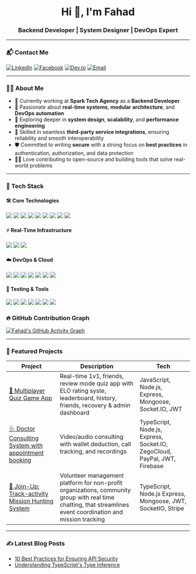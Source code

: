 <h1 align="center">Hi 👋, I'm Fahad</h1>
<h3 align="center">Backend Developer | System Designer | DevOps Expert</h3>

---

### 📬 Contact Me

[![LinkedIn](https://img.shields.io/badge/LinkedIn-0077B5?style=for-the-badge&logo=linkedin&logoColor=white)](https://www.linkedin.com/in/1fahadhossain/)
[![Facebook](https://img.shields.io/badge/Facebook-0077B5?style=for-the-badge&logo=linkedin&logoColor=white)](https://www.facebook.com/1fahadhossain)
[![Dev.to](https://img.shields.io/badge/Dev-0A0A0A?style=for-the-badge&logo=devdotto&logoColor=white)](https://dev.to/fahadhossain24)
[![Email](https://img.shields.io/badge/My-Email-D14836?style=for-the-badge&logo=gmail&logoColor=white)](mailto:fahadhossain0503@gmail.com)

---

### 🧑‍💻 About Me

- 🔭 Currently working at **Spark Tech Agency** as a **Backend Developer**
- 🚀 Passionate about **real-time systems**, **modular architecture**, and **DevOps automation**
- 🧠 Exploring deeper in **system design**, **scalability**, and **performance engineering**
- 🔌 Skilled in seamless **third-party service integrations**, ensuring reliability and smooth interoperability
- 🛡️ Committed to writing **secure** with a strong focus on **best practices** in authentication, authorization, and data protection
- 👨‍💻 Love contributing to open-source and building tools that solve real-world problems

---

### 🚀 Tech Stack

#### 🛠️ Core Technologies
<p align="left">
  <img src="https://img.shields.io/badge/TypeScript-3178C6?style=for-the-badge&logo=typescript&logoColor=white"/>
  <img src="https://img.shields.io/badge/Node.js-339933?style=for-the-badge&logo=node.js&logoColor=white"/>
  <img src="https://img.shields.io/badge/Express.js-000000?style=for-the-badge&logo=express&logoColor=white"/>
  <img src="https://img.shields.io/badge/MongoDB-47A248?style=for-the-badge&logo=mongodb&logoColor=white"/>
  <img src="https://img.shields.io/badge/Mongoose-880000?style=for-the-badge&logo=mongoose&logoColor=white"/>
  <img src="https://img.shields.io/badge/PostgreSQL-4169E1?style=for-the-badge&logo=postgresql&logoColor=white"/>
  <img src="https://img.shields.io/badge/Redis-DC382D?style=for-the-badge&logo=redis&logoColor=white"/>
<!--   <img src="https://img.shields.io/badge/React-61DAFB?style=for-the-badge&logo=react&logoColor=black"/> -->
<!--   <img src="https://img.shields.io/badge/Redux-764ABC?style=for-the-badge&logo=redux&logoColor=white"/> -->
  <img src="https://img.shields.io/badge/OAuth-2C3E50?style=for-the-badge&logo=oauth&logoColor=white"/>
  <img src="https://img.shields.io/badge/GraphQL-E10098?style=for-the-badge&logo=graphql&logoColor=white"/>
</p>

#### ⚡ Real-Time Infrastructure
<p align="left">
  <img src="https://img.shields.io/badge/Socket.IO-010101?style=for-the-badge&logo=socketdotio&logoColor=white"/>
  <img src="https://img.shields.io/badge/WebRTC-333333?style=for-the-badge&logo=webrtc&logoColor=white"/>
  <img src="https://img.shields.io/badge/Zego%20Cloud-1677FF?style=for-the-badge&logoColor=white"/>
</p>

#### ☁️ DevOps & Cloud
<p align="left">
  <img src="https://img.shields.io/badge/Docker-2496ED?style=for-the-badge&logo=docker&logoColor=white"/>
  <img src="https://img.shields.io/badge/GitHub Actions-2088FF?style=for-the-badge&logo=githubactions&logoColor=white"/>
  <img src="https://img.shields.io/badge/AWS-232F3E?style=for-the-badge&logo=amazonaws&logoColor=white"/>
  <img src="https://img.shields.io/badge/VPS-000000?style=for-the-badge&logo=linux&logoColor=white"/>
  <img src="https://img.shields.io/badge/Nginx-009639?style=for-the-badge&logo=nginx&logoColor=white"/>
  <img src="https://img.shields.io/badge/Bash-4EAA25?style=for-the-badge&logo=gnu-bash&logoColor=white"/>
  <img src="https://img.shields.io/badge/CI%2FCD-20B2AA?style=for-the-badge&logo=git&logoColor=white"/>
</p>

#### 🧪 Testing & Tools
<p align="left">
  <img src="https://img.shields.io/badge/Postman-FF6C37?style=for-the-badge&logo=postman&logoColor=white"/>
  <img src="https://img.shields.io/badge/Jest-C21325?style=for-the-badge&logo=jest&logoColor=white"/>
  <img src="https://img.shields.io/badge/Git-F05032?style=for-the-badge&logo=git&logoColor=white"/>
  <img src="https://img.shields.io/badge/VS Code-007ACC?style=for-the-badge&logo=visual-studio-code&logoColor=white"/>
  <img src="https://img.shields.io/badge/Render-46E3B7?style=for-the-badge&logoColor=white"/>
  <img src="https://img.shields.io/badge/Vercel-000000?style=for-the-badge&logo=vercel&logoColor=white"/>
  <img src="https://img.shields.io/badge/Netlify-00C7B7?style=for-the-badge&logo=netlify&logoColor=white"/>
</p>

### 🔥 GitHub Contribution Graph

[![Fahad's GitHub Activity Graph](https://github-readme-activity-graph.vercel.app/graph?username=fahadhossain24&theme=dracula&area=true)](https://github.com/fahadhossain24)

---

### 📂 Featured Projects

| Project | Description | Tech |
|--------|-------------|------|
| [🧠 Multiplayer Quiz Game App](https://github.com/fahadhossain24/quiz-app-backend) | Real-time 1v1, friends, review mode quiz app with ELO rating syste, leaderboard, history, friends, recovery & admin dashboard | JavaScript, Node.js, Express, Mongoose, Socket.IO, JWT |
| [🩺 Doctor Consulting System with appointment booking](https://github.com/fahadhossain24/therapist-consultation) | Video/audio consulting with wallet deduction, call tracking, and recordings | TypeScript, Node.js, Express, Socket.IO, ZegoCloud, PayPal, JWT, Firebase |
| [💸 Join-Up: Track-activity Mission Hunting System](https://github.com/fahadhossain24/Joinup-tracActivity-server) | Volunteer management platform for non-profit organizations, community group with real time chatting, that streamlines event coordination and mission tracking | TypeScript, Node.js Express, Mongoose, JWT, SocketIO, Stripe |

---

### ✍️ Latest Blog Posts

<!-- BLOG-POST-LIST:START -->
- [10 Best Practices for Ensuring API Security](https://dev.to/fahadhossain24/10-best-practices-for-ensuring-api-security-2n6g)
- [Understanding TypeScript's Type Inference](https://www.linkedin.com/pulse/understanding-typescripts-type-inference-fahad-hossain-gwmpc/?trackingId=uTL0%2BXHMi28R6d8oLqpsNw%3D%3D)
<!-- BLOG-POST-LIST:END -->

